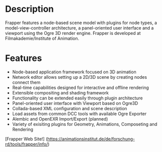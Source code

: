 # Description

Frapper features a node-based scene model with plugins for node types, a model-view-controller architecture, a panel-oriented user interface and a viewport using the Ogre 3D render engine. Frapper is developed at Filmakademie/Institute of Animation.

# Features

* Node-based application framework focused on 3D animation
* Network editor allows setting up a 2D/3D scene by creating nodes connect them
* Real-time capabilities designed for interactive and offline rendering
* Extensible compositing and shading framework
* Functionality can be extended easily through plugin architecture
* Panel-oriented user interface with Viewport based on Ogre3D
* Collada-based XML configuration and scene description
* Load assets from common DCC tools with available Ogre Exporter
* Alembic and OpenEXR Import/Export (planned)
* Variety of exisiting plugins for Geometry, Animations, Composeting and Rendering

[Frapper Web Site!] (https://animationsinstitut.de/de/forschung-rd/tools/frapper/info/)